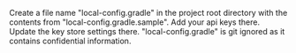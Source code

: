 Create a file name "local-config.gradle" in the project root directory with the contents from "local-config.gradle.sample". Add your api keys there. Update the key store settings there. "local-config.gradle" is git ignored as it contains confidential information.